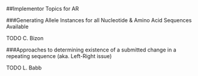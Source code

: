 ##Implementor Topics for AR

###Generating Allele Instances for all Nucleotide & Amino Acid Sequences Available

TODO C. Bizon


###Approaches to determining existence of a submitted change in a repeating sequence (aka. Left-Right issue)

TODO L. Babb

